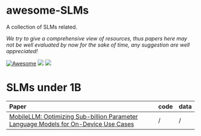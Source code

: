 # awesome-SLMs
A collection of SLMs related.

*We try to give a comprehensive view of resources, thus papers here may not be well evaluated by now for the sake of time, any suggestion are well appreciated!*

[![Awesome](https://awesome.re/badge.svg)](https://github.com/4IK1d/awesome-SLMs/) 
![](https://img.shields.io/github/last-commit/4IK1d/awesome-SLMs?color=green) 
![](https://img.shields.io/badge/PRs-Welcome-red)

<!-- General -->
<!-- 

 -->

 

# SLMs under 1B

| Paper | code | data |
| :---------------------------------------------- | :---------------------------------------------- | :---------------------------------------------- |
|  [MobileLLM: Optimizing Sub-billion Parameter Language Models for On-Device Use Cases]([https://arxiv.org/pdf/2302.07842.pdf])  | / | / |

<!-- 
Chameleon: Plug-and-Play Compositional Reasoning with Large Language Models|https://arxiv.org/pdf/2304.09842.pdf|Chameleon|https://chameleon-llm.github.io/|ScienceQA|https://scienceqa.github.io/|TabMWP|https://promptpg.github.io/
Program of thoughts prompting: Disentangling computation from reasoning for numerical reasoning tasks|https://arxiv.org/abs/2211.12588|code|https://github.com/wenhuchen/Program-of-Thoughts|data|https://github.com/wenhuchen/Program-of-Thoughts
ToolAlpaca: Generalized Tool Learning for Language Models with 3000 Simulated Cases|https://arxiv.org/pdf/2306.05301.pdf|code||data||
TALM: Tool Augmented Language Models|https://arxiv.org/pdf/2205.12255.pdf|code||NaturalQuestions|https://ai.google.com/research/NaturalQuestions|MathQA|https://math-qa.github.io/math-QA/
Adaptive Chameleon or Stubborn Sloth: Unraveling the Behavior of Large Language Models in Knowledge Clashes|https://arxiv.org/pdf/2305.13300.pdf|LLM-knowledge-conflict|https://github.com/OSU-NLP-Group/LLM-Knowledge-Conflict|conflictQA|https://github.com/OSU-NLP-Group/LLM-Knowledge-Conflict/tree/main/conflictQA
On the Tool Manipulation Capability of Open-source Large Language Models|https://arxiv.org/pdf/2305.16504.pdf|ToolBench|https://github.com/sambanova/toolbench|ToolBench|https://github.com/sambanova/toolbench
CREATOR: Disentangling Abstract and Concrete Reasonings of Large
Language Models through Tool Creation|https://arxiv.org/pdf/2305.14318.pdf|code||MATH|https://github.com/hendrycks/math/|abMWP|https://promptpg.github.io/
HuggingGPT: Solving AI Tasks with ChatGPT and its Friends in HuggingFace|https://arxiv.org/pdf/2303.17580.pdf|huggingGPT|https://github.com/microsoft/JARVIS|data|https://github.com/microsoft/JARVIS|
ToolkenGPT: Augmenting Frozen Language Models with Massive Tools via Tool Embeddings|https://arxiv.org/pdf/2305.11554.pdf|/||/||
WebGPT: Browser-assisted question-answering with human feedback|https://arxiv.org/abs/2112.09332|/||/||
WebCPM: Interactive Web Search for Chinese Long-form Question Answering|https://arxiv.org/abs/2305.06849|webcpm|https://github.com/thunlp/WebCPM|data|https://github.com/thunlp/WebCPM
SwiftSage: A Generative Agent with Fast and Slow Thinking for Complex Interactive Tasks|https://arxiv.org/abs/2305.17390|SwiftSage|https://github.com/yuchenlin/swiftsage/|ScienceWorld benchmark|https://sciworld.apps.allenai.org/
ReWOO: Decoupling Reasoning from Observations for Efficient Augmented Language Models|https://arxiv.org/abs/2305.18323|ReWOO|https://github.com/billxbf/ReWOO|hotpotqa|https://paperswithcode.com/dataset/hotpotqa
 -->

<!--
## Refer to Awesome Lists

We are standing on the shoulders of giants, inspired and borrow a lot from them.

- **[Awesome-Multimodal-Reasoning](https://github.com/atfortes/Awesome-Multimodal-Reasoning)**  Collection of papers and resources on Multimodal Reasoning, including Vision-Language Models, Multimodal Chain-of-Thought, Visual Inference, and others.
 -->
